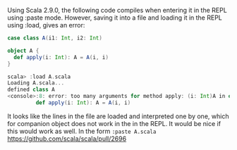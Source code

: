 Using Scala 2.9.0, the following code compiles when entering it in the REPL using :paste mode. However, saving it into a file and loading it in the REPL using :load, gives an error:

```scala
case class A(i1: Int, i2: Int)

object A {
  def apply(i: Int): A = A(i, i)
}
```


```scala
scala> :load A.scala
Loading A.scala...
defined class A
<console>:8: error: too many arguments for method apply: (i: Int)A in object A
         def apply(i: Int): A = A(i, i)
```

It looks like the lines in the file are loaded and interpreted one by one, which for companion object does not work in the in the REPL. It would be nice if this would work as well.
In the form `:paste A.scala`
https://github.com/scala/scala/pull/2696
